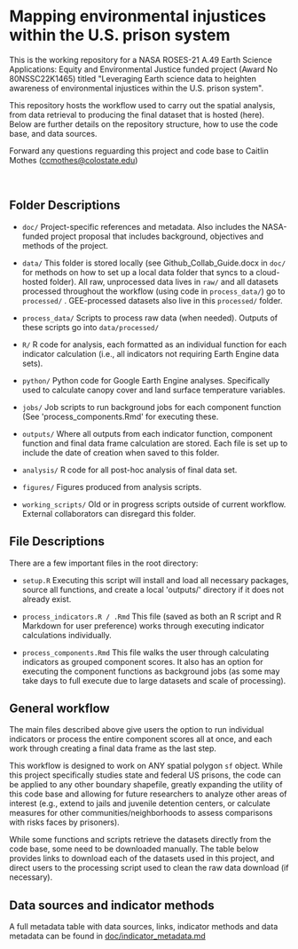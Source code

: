 # Mapping environmental injustices within the U.S. prison system

This is the working repository for a NASA ROSES-21 A.49 Earth Science Applications: Equity and Environmental Justice funded project (Award No 80NSSC22K1465) titled "Leveraging Earth science data to heighten awareness of environmental injustices within the U.S. prison system".

This repository hosts the workflow used to carry out the spatial analysis, from data retrieval to producing the final dataset that is hosted (here). Below are further details on the repository structure, how to use the code base, and data sources.

Forward any questions reguarding this project and code base to Caitlin Mothes ([ccmothes\@colostate.edu](mailto:ccmothes@colostate.edu))

<br/>

## Folder Descriptions

-   `doc/` Project-specific references and metadata. Also includes the NASA-funded project proposal that includes background, objectives and methods of the project.

-   `data/` This folder is stored locally (see Github_Collab_Guide.docx in `doc/` for methods on how to set up a local data folder that syncs to a cloud-hosted folder). All raw, unprocessed data lives in `raw/` and all datasets processed throughout the workflow (using code in `process_data/`) go to `processed/` . GEE-processed datasets also live in this `processed/` folder.

-   `process_data/` Scripts to process raw data (when needed). Outputs of these scripts go into `data/processed/`

-   `R/` R code for analysis, each formatted as an individual function for each indicator calculation (i.e., all indicators not requiring Earth Engine data sets).

-   `python/` Python code for Google Earth Engine analyses. Specifically used to calculate canopy cover and land surface temperature variables.

-   `jobs/` Job scripts to run background jobs for each component function (See 'process_components.Rmd' for executing these.

-   `outputs/` Where all outputs from each indicator function, component function and final data frame calculation are stored. Each file is set up to include the date of creation when saved to this folder.

-   `analysis/` R code for all post-hoc analysis of final data set.

-   `figures/` Figures produced from analysis scripts.

-   `working_scripts/` Old or in progress scripts outside of current workflow. External collaborators can disregard this folder.

## File Descriptions

There are a few important files in the root directory:

-   `setup.R` Executing this script will install and load all necessary packages, source all functions, and create a local 'outputs/' directory if it does not already exist.

-   `process_indicators.R / .Rmd` This file (saved as both an R script and R Markdown for user preference) works through executing indicator calculations individually.

-   `process_components.Rmd` This file walks the user through calculating indicators as grouped component scores. It also has an option for executing the component functions as background jobs (as some may take days to full execute due to large datasets and scale of processing).

## General workflow

The main files described above give users the option to run individual indicators or process the entire component scores all at once, and each work through creating a final data frame as the last step.

This workflow is designed to work on ANY spatial polygon `sf` object. While this project specifically studies state and federal US prisons, the code can be applied to any other boundary shapefile, greatly expanding the utility of this code base and allowing for future researchers to analyze other areas of interest (e.g., extend to jails and juvenile detention centers, or calculate measures for other communities/neighborhoods to assess comparisons with risks faces by prisoners).

While some functions and scripts retrieve the datasets directly from the code base, some need to be downloaded manually. The table below provides links to download each of the datasets used in this project, and direct users to the processing script used to clean the raw data download (if necessary).

## Data sources and indicator methods

A full metadata table with data sources, links, indicator methods and data metadata can be found in [doc/indicator_metadata.md](https://github.com/GeospatialCentroid/NASA-prison-EJ/blob/main/doc/indicator_metadata.md)
